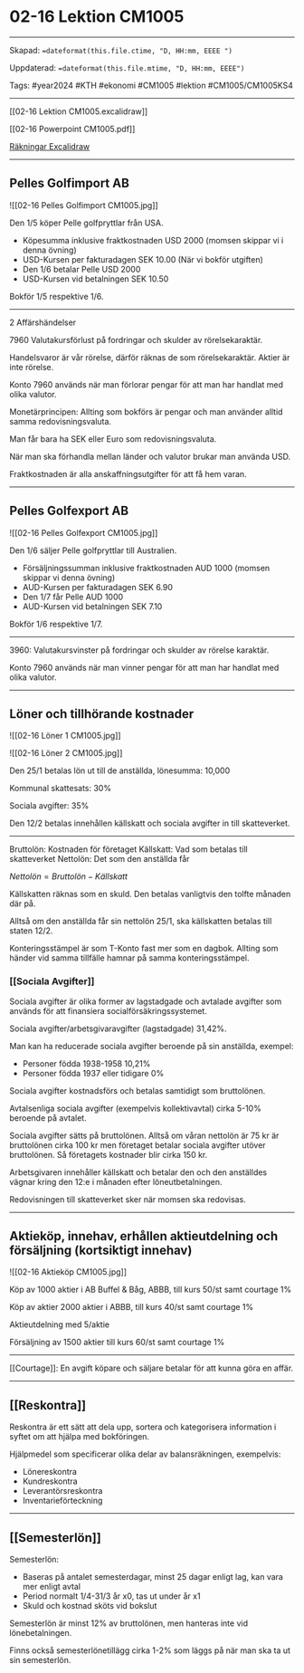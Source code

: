 # 02-16 Lektion CM1005

---
Skapad: `=dateformat(this.file.ctime, "D, HH:mm, EEEE ")`

Uppdaterad: `=dateformat(this.file.mtime, "D, HH:mm, EEEE")`

Tags: #year2024 #KTH #ekonomi #CM1005 #lektion #CM1005/CM1005KS4

---
[[02-16 Lektion CM1005.excalidraw]]

[[02-16 Powerpoint CM1005.pdf]]

[Räkningar Excalidraw](https://drive.google.com/file/d/1vsq5DZhgN7DebUuZZpIDPHYEkQmMM06d/view?usp=sharing)

---

## Pelles Golfimport AB

![[02-16 Pelles Golfimport CM1005.jpg]]

Den 1/5 köper Pelle golfpryttlar från USA.

- Köpesumma inklusive fraktkostnaden USD 2000 (momsen skippar vi i denna övning)
- USD-Kursen per fakturadagen SEK 10.00 (När vi bokför utgiften)
- Den 1/6 betalar Pelle USD 2000
- USD-Kursen vid betalningen SEK 10.50

Bokför 1/5 respektive 1/6.

---

2 Affärshändelser

7960 Valutakursförlust på fordringar och skulder av rörelsekaraktär.

Handelsvaror är vår rörelse, därför räknas de som rörelsekaraktär. Aktier är inte rörelse.

Konto 7960 används när man förlorar pengar för att man har handlat med olika valutor.

Monetärprincipen: Allting som bokförs är pengar och man använder alltid samma redovisningsvaluta.

Man får bara ha SEK eller Euro som redovisningsvaluta.

När man ska förhandla mellan länder och valutor brukar man använda USD.

Fraktkostnaden är alla anskaffningsutgifter för att få hem varan.

---

## Pelles Golfexport AB

![[02-16 Pelles Golfexport CM1005.jpg]]

Den 1/6 säljer Pelle golfpryttlar till Australien.

- Försäljningssumman inklusive fraktkostnaden AUD 1000 (momsen skippar vi denna övning)
- AUD-Kursen per fakturadagen SEK 6.90
- Den 1/7 får Pelle AUD 1000
- AUD-Kursen vid betalningen SEK 7.10

Bokför 1/6 respektive 1/7.

---

3960: Valutakursvinster på fordringar och skulder av rörelse karaktär.

Konto 7960 används när man vinner pengar för att man har handlat med olika valutor.

---

## Löner och tillhörande kostnader

![[02-16 Löner 1 CM1005.jpg]]

![[02-16 Löner 2 CM1005.jpg]]

Den 25/1 betalas lön ut till de anställda, lönesumma: 10,000

Kommunal skattesats: 30%

Sociala avgifter: 35%

Den 12/2 betalas innehållen källskatt och sociala avgifter in till skatteverket.

---

Bruttolön: Kostnaden för företaget
Källskatt: Vad som betalas till skatteverket
Nettolön: Det som den anställda får

$Nettolön=Bruttolön-Källskatt$

Källskatten räknas som en skuld. Den betalas vanligtvis den tolfte månaden där på.

Alltså om den anställda får sin nettolön 25/1, ska källskatten betalas till staten 12/2.

Konteringsstämpel är som T-Konto fast mer som en dagbok. Allting som händer vid samma tillfälle hamnar på samma konteringsstämpel.

### [[Sociala Avgifter]]

Sociala avgifter är olika former av lagstadgade och avtalade avgifter som används för att finansiera socialförsäkringssystemet.

Sociala avgifter/arbetsgivaravgifter (lagstadgade) 31,42%.

Man kan ha reducerade sociala avgifter beroende på sin anställda, exempel:
- Personer födda 1938-1958 10,21%
- Personer födda 1937 eller tidigare 0%

Sociala avgifter kostnadsförs och betalas samtidigt som bruttolönen.

Avtalsenliga sociala avgifter (exempelvis kollektivavtal) cirka 5-10% beroende på avtalet.

Sociala avgifter sätts på bruttolönen. Alltså om våran nettolön är 75 kr är bruttolönen cirka 100 kr men företaget betalar sociala avgifter utöver bruttolönen. Så företagets kostnader blir cirka 150 kr.

Arbetsgivaren innehåller källskatt och betalar den och den anställdes vägnar kring den 12:e i månaden efter löneutbetalningen.

Redovisningen till skatteverket sker när momsen ska redovisas.

---

## Aktieköp, innehav, erhållen aktieutdelning och försäljning (kortsiktigt innehav)

![[02-16 Aktieköp CM1005.jpg]]

Köp av 1000 aktier i AB Buffel & Båg, ABBB, till kurs 50/st samt courtage 1%

Köp av aktier 2000 aktier i ABBB, till kurs 40/st samt courtage 1%

Aktieutdelning med 5/aktie

Försäljning av 1500 aktier till kurs 60/st samt courtage 1%

---

[[Courtage]]: En avgift köpare och säljare betalar för att kunna göra en affär.

---

## [[Reskontra]]

Reskontra är ett sätt att dela upp, sortera och kategorisera information i syftet om att hjälpa med bokföringen.

Hjälpmedel som specificerar olika delar av balansräkningen, exempelvis:

- Lönereskontra
- Kundreskontra
- Leverantörsreskontra
- Inventarieförteckning

---

## [[Semesterlön]]

Semesterlön:

- Baseras på antalet semesterdagar, minst 25 dagar enligt lag, kan vara mer enligt avtal
- Period normalt 1/4-31/3 år x0, tas ut under år x1
- Skuld och kostnad sköts vid bokslut

Semesterlön är minst 12% av bruttolönen, men hanteras inte vid lönebetalningen.

Finns också semesterlönetillägg cirka 1-2% som läggs på när man ska ta ut sin semesterlön.

